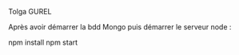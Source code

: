 Tolga GUREL

Après avoir démarrer la bdd Mongo puis démarrer le serveur node :

npm install
npm start
